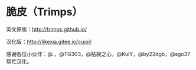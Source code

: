 # 脆皮（Trimps）

英文原版：http://trimps.github.io/

汉化版：http://likexia.gitee.io/cuipi/

感谢各位小伙伴：@*.*，@TG303，@枯寂之心，@KuiY，@by22dgb，@sgo37 帮忙汉化。